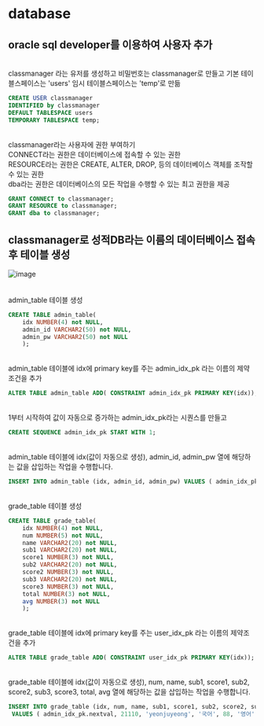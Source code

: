 # database

## oracle sql developer를 이용하여 사용자 추가
<br>classmanager 라는 유저를 생성하고 비밀번호는 classmanager로 만들고 기본 테이블스페이스는 'users' 임시 테이블스페이스는 'temp'로 만듦
``` sql
CREATE USER classmanager
IDENTIFIED by classmanager
DEFAULT TABLESPACE users
TEMPORARY TABLESPACE temp;
```

<br>classmanager라는 사용자에 권한 부여하기
<br>CONNECT라는 권한은 데이터베이스에 접속할 수 있는 권한
<br>RESOURCE라는 권한은 CREATE, ALTER, DROP, 등의 데이터베이스 객체를 조작할 수 있는 권한
<br>dba라는 권한은 데이터베이스의 모든 작업을 수행할 수 있는 최고 권한을 제공
``` sql
GRANT CONNECT to classmanager;
GRANT RESOURCE to classmanager;
GRANT dba to classmanager;
```

## classmanager로 성적DB라는 이름의 데이터베이스 접속 후 테이블 생성
![image](https://github.com/yeonjuyeong/database/assets/123055714/b26abcc1-3278-4a3c-9903-b194c50068b7)
<br>
<br>
<br> admin_table 테이블 생성
``` sql
CREATE TABLE admin_table(
    idx NUMBER(4) not NULL,
    admin_id VARCHAR2(50) not NULL,
    admin_pw VARCHAR2(50) not NULL
    );
```
<br>admin_table 테이블에 idx에 primary key를 주는 admin_idx_pk 라는 이름의 제약조건을 추가
``` sql
ALTER TABLE admin_table ADD( CONSTRAINT admin_idx_pk PRIMARY KEY(idx));
```

<br>  1부터 시작하여 값이 자동으로 증가하는 admin_idx_pk라는 시퀀스를 만들고 
``` sql
CREATE SEQUENCE admin_idx_pk START WITH 1;
```

<br> admin_table 테이블에 idx(값이 자동으로 생성), admin_id, admin_pw 열에 해당하는 값을 삽입하는 작업을 수행합니다.
``` sql
INSERT INTO admin_table (idx, admin_id, admin_pw) VALUES ( admin_idx_pk.nextval, 'moon', 'soyun');
```

<br>grade_table 테이블 생성
``` sql
CREATE TABLE grade_table(
    idx NUMBER(4) not NULL,
    num NUMBER(5) not NULL,
    name VARCHAR2(20) not NULL,
    sub1 VARCHAR2(20) not NULL,
    score1 NUMBER(3) not NULL,
    sub2 VARCHAR2(20) not NULL,
    score2 NUMBER(3) not NULL,
    sub3 VARCHAR2(20) not NULL,
    score3 NUMBER(3) not NULL,
    total NUMBER(3) not NULL,
    avg NUMBER(3) not NULL
    );
```

<br>grade_table 테이블에 idx에 primary key를 주는 user_idx_pk 라는 이름의 제약조건을 추가
``` sql
ALTER TABLE grade_table ADD( CONSTRAINT user_idx_pk PRIMARY KEY(idx));
```

<br>grade_table 테이블에 idx(값이 자동으로 생성), num, name, sub1, score1, sub2, score2, sub3, score3, total, avg 열에 해당하는 값을 삽입하는 작업을 수행합니다.
``` sql
INSERT INTO grade_table (idx, num, name, sub1, score1, sub2, score2, sub3, score3, total, avg)
 VALUES ( admin_idx_pk.nextval, 21110, 'yeonjuyeong', '국어', 88, '영어', 50, '한국사', 12, 150,50);
```
